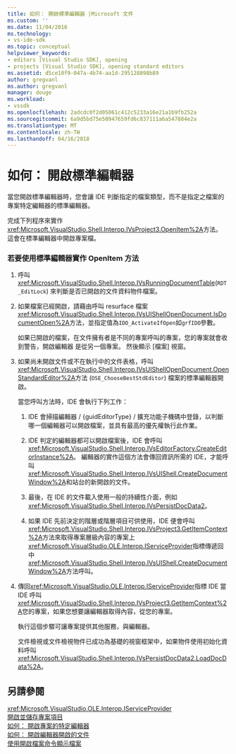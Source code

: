 ```yaml
---
title: 如何： 開啟標準編輯器 |Microsoft 文件
ms.custom: ''
ms.date: 11/04/2016
ms.technology:
- vs-ide-sdk
ms.topic: conceptual
helpviewer_keywords:
- editors [Visual Studio SDK], opening
- projects [Visual Studio SDK], opening standard editors
ms.assetid: d5ce10f9-047a-4b74-aa1d-295128898b89
author: gregvanl
ms.author: gregvanl
manager: douge
ms.workload:
- vssdk
ms.openlocfilehash: 2adcdc0f2d05061c412c5233a16e21a1b9fb252a
ms.sourcegitcommit: 6a9d5bd75e50947659fd6c837111a6a547884e2a
ms.translationtype: MT
ms.contentlocale: zh-TW
ms.lasthandoff: 04/16/2018
---
```

# <a name="how-to-open-standard-editors"></a>如何： 開啟標準編輯器
當您開啟標準編輯器時，您會讓 IDE 判斷指定的檔案類型，而不是指定之檔案的專案特定編輯器的標準編輯器。  
  
 完成下列程序來實作<xref:Microsoft.VisualStudio.Shell.Interop.IVsProject3.OpenItem%2A>方法。 這會在標準編輯器中開啟專案檔。  
  
### <a name="to-implement-the-openitem-method-with-a-standard-editor"></a>若要使用標準編輯器實作 OpenItem 方法  
  
1.  呼叫<xref:Microsoft.VisualStudio.Shell.Interop.IVsRunningDocumentTable>(`RDT_EditLock`) 來判斷是否已開啟的文件資料物件檔案。  
  
2.  如果檔案已經開啟，請藉由呼叫 resurface 檔案<xref:Microsoft.VisualStudio.Shell.Interop.IVsUIShellOpenDocument.IsDocumentOpen%2A>方法，並指定值為`IDO_ActivateIfOpen`如`grfIDO`參數。  
  
     如果已開啟的檔案，在文件擁有者是不同的專案呼叫的專案，您的專案就會收到警告，開啟編輯器 是從另一個專案。 然後顯示 [檔案] 視窗。  
  
3.  如果尚未開啟文件或不在執行中的文件表格，呼叫<xref:Microsoft.VisualStudio.Shell.Interop.IVsUIShellOpenDocument.OpenStandardEditor%2A>方法 (`OSE_ChooseBestStdEditor`) 檔案的標準編輯器開啟。  
  
     當您呼叫方法時，IDE 會執行下列工作：  
  
    1.  IDE 會掃描編輯器 / {guidEditorType} / 擴充功能子機碼中登錄，以判斷哪一個編輯器可以開啟檔案，並具有最高的優先權執行此作業。  
  
    2.  IDE 判定的編輯器都可以開啟檔案後，IDE 會呼叫<xref:Microsoft.VisualStudio.Shell.Interop.IVsEditorFactory.CreateEditorInstance%2A>。 編輯器的實作這個方法會傳回資訊所需的 IDE，才能呼叫<xref:Microsoft.VisualStudio.Shell.Interop.IVsUIShell.CreateDocumentWindow%2A>和站台的新開啟的文件。  
  
    3.  最後，在 IDE 的文件載入使用一般的持續性介面，例如<xref:Microsoft.VisualStudio.Shell.Interop.IVsPersistDocData2>。  
  
    4.  如果 IDE 先前決定的階層或階層項目可供使用，IDE 便會呼叫<xref:Microsoft.VisualStudio.Shell.Interop.IVsProject3.GetItemContext%2A>方法來取得專案層級內容的專案上<xref:Microsoft.VisualStudio.OLE.Interop.IServiceProvider>指標傳遞回中<xref:Microsoft.VisualStudio.Shell.Interop.IVsUIShell.CreateDocumentWindow%2A>方法呼叫。  
  
4.  傳回<xref:Microsoft.VisualStudio.OLE.Interop.IServiceProvider>指標 IDE 當 IDE 呼叫<xref:Microsoft.VisualStudio.Shell.Interop.IVsProject3.GetItemContext%2A>您的專案，如果您想要讓編輯器取得內容，從您的專案。  
  
     執行這個步驟可讓專案提供其他服務，與編輯器。  
  
     文件檢視或文件檢視物件已成功為基礎的視窗框架中，如果物件使用初始化資料呼叫<xref:Microsoft.VisualStudio.Shell.Interop.IVsPersistDocData2.LoadDocData%2A>。  
  
## <a name="see-also"></a>另請參閱  
 <xref:Microsoft.VisualStudio.OLE.Interop.IServiceProvider>   
 [開啟並儲存專案項目](../extensibility/internals/opening-and-saving-project-items.md)   
 [如何： 開啟專案的特定編輯器](../extensibility/how-to-open-project-specific-editors.md)   
 [如何： 開啟編輯器開啟的文件](../extensibility/how-to-open-editors-for-open-documents.md)   
 [使用開啟檔案命令顯示檔案](../extensibility/internals/displaying-files-by-using-the-open-file-command.md)